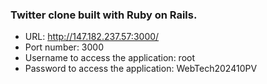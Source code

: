 ### Twitter clone built with Ruby on Rails.

- URL: http://147.182.237.57:3000/
- Port number: 3000
- Username to access the application: root 
- Password to access the application: WebTech202410PV
